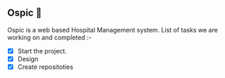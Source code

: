 ## Ospic 👋
Ospic is a web based Hospital Management system. 
List of tasks we are working on and completed :-

- [x] Start the project.
- [x] Design
- [x] Create repositoties

<!--
 
**Here are some ideas to get you started:**

🙋‍♀️ A short introduction - what is your organization all about?
🌈 Contribution guidelines - how can the community get involved?
👩‍💻 Useful resources - where can the community find your docs? Is there anything else the community should know?
🍿 Fun facts - what does your team eat for breakfast?
🧙 Remember, you can do mighty things with the power of [Markdown](https://guides.github.com/features/mastering-markdown/)
-->
